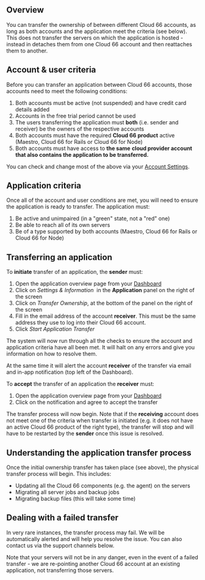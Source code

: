 ## Overview

You can transfer the ownership of between different Cloud 66 accounts, as long as both accounts and the application meet the criteria (see below). This does not transfer the servers on which the application is hosted - instead in detaches them from one Cloud 66 account and then reattaches them to another. 

## Account & user criteria

Before you can transfer an application between Cloud 66 accounts, those accounts need to meet the following conditions:

1. Both accounts must be active (not suspended) and have credit card details added
2. Accounts in the free trial period cannot be used
3. The users transferring the application must **both** (i.e. sender and receiver) be the owners of the respective accounts
4. Both accounts must have the required **Cloud 66 product** active (Maestro, Cloud 66 for Rails or Cloud 66 for Node)
5. Both accounts must have access to **the same** **cloud provider account that also contains the application to be transferred.**

You can check and change most of the above via your [Account Settings](/{{page.collection}}/account/account-management.html). 

## Application criteria

Once all of the account and user conditions are met, you will need to ensure the application is ready to transfer. The application must:

1. Be active and unimpaired (in a "green" state, not a "red" one)
2. Be able to reach all of its own servers 
3. Be of a type supported by both accounts (Maestro, Cloud 66 for Rails or Cloud 66 for Node)

## Transferring an application

To **initiate** transfer of an application, the **sender** must:

1. Open the application overview page from your [Dashboard](https://app.cloud66.com/dashboard)
2. Click on *Settings & Information*  in the **Application** panel on the right of the screen
3. Click on *Transfer Ownership*, at the bottom of the panel on the right of the screen
4. Fill in the email address of the account **receiver**. This must be the same address they use to log into their Cloud 66 account.
5. Click *Start Application Transfer* 

The system will now run through all the checks to ensure the account and application criteria have all been met. It will halt on any errors and give you information on how to resolve them. 

At the same time it will alert the account **receiver** of the transfer via email and in-app notification (top left of the Dashboard). 

To **accept** the transfer of an application the **receiver** must:

1. Open the application overview page from your [Dashboard](https://app.cloud66.com/dashboard)
2. Click on the notification and agree to accept the transfer

The transfer process will now begin. Note that if the **receiving** account does not meet one of the criteria when transfer is initiated (e.g. it does not have an active Cloud 66 product of the right type), the transfer will stop and will have to be restarted by the **sender** once this issue is resolved.

## Understanding the application transfer process

Once the initial ownership transfer has taken place (see above), the physical transfer process will begin. This includes:

- Updating all the Cloud 66 components (e.g. the agent) on the servers
- Migrating all server jobs and backup jobs
- Migrating backup files (this will take some time)

## Dealing with a failed transfer

In very rare instances, the transfer process may fail. We will be automatically alerted and will help you resolve the issue. You can also contact us via the support channels below. 

Note that your servers will not be in any danger, even in the event of a failed transfer - we are re-pointing another Cloud 66 account at an existing application, not transferring those servers.